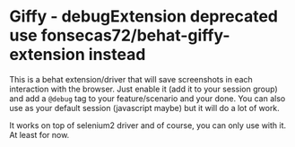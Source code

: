 # Giffy - debugExtension deprecated use fonsecas72/behat-giffy-extension instead

This is a behat extension/driver that will save screenshots in each interaction with the browser.
Just enable it (add it to your session group) and add a `@debug` tag to your feature/scenario and your done.
You can also use as your default session (javascript maybe) but it will do a lot of work.

It works on top of selenium2 driver and of course, you can only use with it. At least for now.



